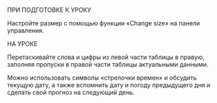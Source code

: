 ПРИ ПОДГОТОВКЕ К УРОКУ

Настройте размер с помощью функции «Change size» на панели управления.

НА УРОКЕ

Перетаскивайте слова и цифры из левой части таблицы в правую, заполняя пропуски в правой части таблицы актуальными данными.

Можно использовать символы «стрелочки времен» и обсудить текущую дату, а также вспомнить дату и погоду предыдущего дня и сделать свой прогноз на следующий день.
